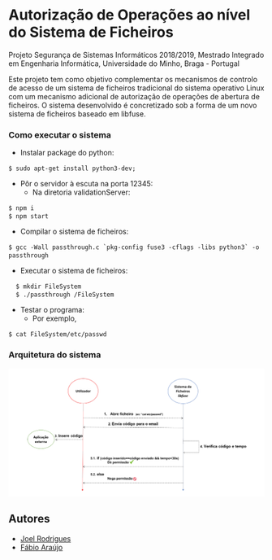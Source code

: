 # Autorização de Operações ao nível do Sistema de Ficheiros

Projeto Segurança de Sistemas Informáticos 2018/2019, Mestrado Integrado em Engenharia Informática, Universidade do Minho, Braga - Portugal

Este projeto tem como objetivo complementar os mecanismos de controlo de acesso de um sistema de ficheiros tradicional do sistema operativo Linux com um mecanismo adicional de autorização de operações de abertura de ficheiros. O sistema desenvolvido é concretizado sob a forma de um novo sistema de ficheiros baseado em libfuse.

### Como executar o sistema

  - Instalar package do python:
```
$ sudo apt-get install python3-dev;
```
  - Pôr o servidor à escuta na porta 12345:
    - Na diretoria validationServer:
```
$ npm i 
$ npm start
```
  - Compilar o sistema de ficheiros:
  
```
$ gcc -Wall passthrough.c `pkg-config fuse3 -cflags -libs python3` -o passthrough
```

  - Executar o sistema de ficheiros:
```
  $ mkdir FileSystem
  $ ./passthrough /FileSystem
```
- Testar o programa:  
  - Por exemplo, 
```
$ cat FileSystem/etc/passwd
```
  

### Arquitetura do sistema

![](arquitetura.png)

## Autores

* [Joel Rodrigues](https://github.com/JoelRodrigues58)
* [Fábio Araújo](https://github.com/narcos088)
